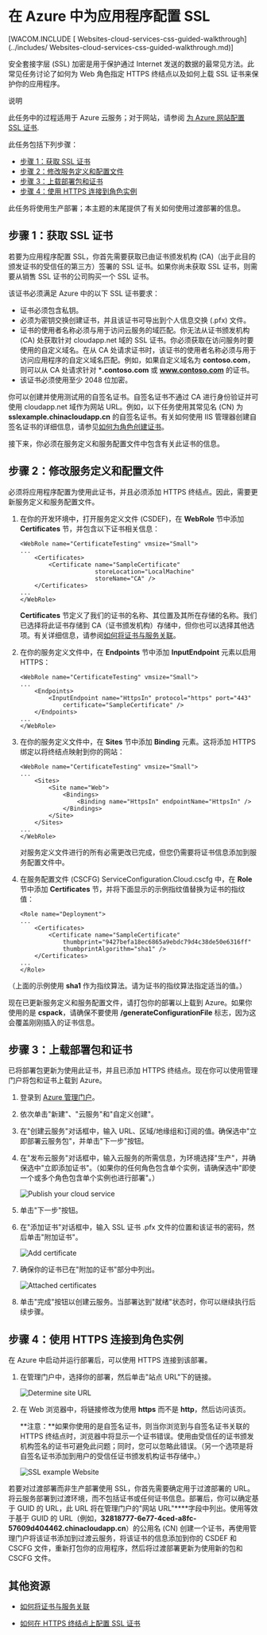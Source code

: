 <properties linkid="dev-net-commons-tasks-enable-ssl" urlDisplayName="Enable SSL" pageTitle="为云服务配置 SSL - Azure" metaKeywords="Azure SSL, Azure HTTPS, Azure SSL, Azure HTTPS, .NET Azure SSL, .NET Azure HTTPS, C# Azure SSL, C# Azure HTTPS, VB Azure SSL, VB Azure HTTPS" description="了解如何为 Web 角色指定 HTTPS 终结点以及如何上载 SSL 证书来保护您的应用程序。" metaCanonical="" services="cloud-services" documentationCenter=".NET" title="Configuring SSL for an application in Azure" authors="" solutions="" manager="jeffreyg" editor="mollybos" />
<tags ms.service="cloud-services"
    ms.date="03/13/2015"
    wacn.date=""
    />





# 在 Azure 中为应用程序配置 SSL

[WACOM.INCLUDE [ Websites-cloud-services-css-guided-walkthrough](../includes/ Websites-cloud-services-css-guided-walkthrough.md)]

安全套接字层 (SSL) 加密是用于保护通过 Internet 发送的数据的最常见方法。此常见任务讨论了如何为 Web 角色指定 HTTPS 终结点以及如何上载 SSL 证书来保护你的应用程序。

<div class="dev-callout">说明
<p>此任务中的过程适用于 Azure 云服务；对于网站，请参阅 <a href="../web-sites-configure-ssl-certificate/">为 Azure 网站配置 SSL 证书</a>.</p>
</div>

此任务包括下列步骤：

-   [步骤 1：获取 SSL 证书][]
-   [步骤 2：修改服务定义和配置文件][]
-   [步骤 3：上载部署包和证书][]
-   [步骤 4：使用 HTTPS 连接到角色实例][]

此任务将使用生产部署；本主题的末尾提供了有关如何使用过渡部署的信息。

<h2><a name="step1"> </a>步骤 1：获取 SSL 证书</h2>

若要为应用程序配置 SSL，你首先需要获取已由证书颁发机构 (CA)（出于此目的颁发证书的受信任的第三方）签署的 SSL 证书。如果你尚未获取 SSL 证书，则需要从销售 SSL 证书的公司购买一个 SSL 证书。

该证书必须满足 Azure 中的以下 SSL 证书要求：

-   证书必须包含私钥。
-   必须为密钥交换创建证书，并且该证书可导出到个人信息交换 (.pfx) 文件。
-   证书的使用者名称必须与用于访问云服务的域匹配。你无法从证书颁发机构 (CA) 处获取针对 cloudapp.net 域的 SSL 证书。你必须获取在访问服务时要使用的自定义域名。在从 CA 处请求证书时，该证书的使用者名称必须与用于访问应用程序的自定义域名匹配。例如，如果自定义域名为 **contoso.com**，则可以从 CA 处请求针对 ***.contoso.com** 或 **www.contoso.com** 的证书。
-   该证书必须使用至少 2048 位加密。

你可以创建并使用测试用的自签名证书。自签名证书不通过 CA 进行身份验证并可使用 cloudapp.net 域作为网站 URL。例如，以下任务使用其常见名 (CN) 为 **sslexample.chinacloudapp.cn** 的自签名证书。有关如何使用 IIS 管理器创建自签名证书的详细信息，请参见[如何为角色创建证书][]。

接下来，你必须在服务定义和服务配置文件中包含有关此证书的信息。

<h2><a name="step2"> </a>步骤 2：修改服务定义和配置文件</h2>

必须将应用程序配置为使用此证书，并且必须添加 HTTPS 终结点。因此，需要更新服务定义和服务配置文件。

1.  在你的开发环境中，打开服务定义文件 (CSDEF)，在 **WebRole** 节中添加 **Certificates** 节，并包含以下证书相关信息：

        <WebRole name="CertificateTesting" vmsize="Small">
        ...
            <Certificates>
                <Certificate name="SampleCertificate" 
							 storeLocation="LocalMachine" 
                    		 storeName="CA" />
            </Certificates>
        ...
        </WebRole>

    **Certificates** 节定义了我们的证书的名称、其位置及其所在存储的名称。我们已选择将此证书存储到 CA（证书颁发机构）存储中，但你也可以选择其他选项。有关详细信息，请参阅[如何将证书与服务关联][]。

2.  在你的服务定义文件中，在 **Endpoints** 节中添加 **InputEndpoint** 元素以启用 HTTPS：

        <WebRole name="CertificateTesting" vmsize="Small">
        ...
            <Endpoints>
                <InputEndpoint name="HttpsIn" protocol="https" port="443" 
                    certificate="SampleCertificate" />
            </Endpoints>
        ...
        </WebRole>

3.  在你的服务定义文件中，在 **Sites** 节中添加 **Binding** 元素。这将添加 HTTPS 绑定以将终结点映射到你的网站：

        <WebRole name="CertificateTesting" vmsize="Small">
        ...
            <Sites>
                <Site name="Web">
                    <Bindings>
                        <Binding name="HttpsIn" endpointName="HttpsIn" />
                    </Bindings>
                </Site>
            </Sites>
        ...
        </WebRole>

    对服务定义文件进行的所有必需更改已完成，但您仍需要将证书信息添加到服务配置文件中。

4.  在服务配置文件 (CSCFG) ServiceConfiguration.Cloud.cscfg 中，在 **Role** 节中添加 **Certificates** 节，并将下面显示的示例指纹值替换为证书的指纹值：

        <Role name="Deployment">
        ...
            <Certificates>
                <Certificate name="SampleCertificate" 
                    thumbprint="9427befa18ec6865a9ebdc79d4c38de50e6316ff" 
                    thumbprintAlgorithm="sha1" />
            </Certificates>
        ...
        </Role>

（上面的示例使用 **sha1** 作为指纹算法。请为证书的指纹算法指定适当的值。）

现在已更新服务定义和服务配置文件，请打包你的部署以上载到 Azure。如果你使用的是 **cspack**，请确保不要使用 **/generateConfigurationFile** 标志，因为这会覆盖刚刚插入的证书信息。

<h2><a name="step3"> </a>步骤 3：上载部署包和证书</h2>

已将部署包更新为使用此证书，并且已添加 HTTPS 终结点。现在你可以使用管理门户将包和证书上载到 Azure。

1. 登录到 [Azure 管理门户][]。 
2. 依次单击"新建"、"云服务"和"自定义创建"。
3. 在"创建云服务"对话框中，输入 URL、区域/地缘组和订阅的值。确保选中"立即部署云服务包"，并单击"下一步"按钮。
3. 在"发布云服务"对话框中，输入云服务的所需信息，为环境选择"生产"，并确保选中"立即添加证书"。（如果你的任何角色包含单个实例，请确保选中"即使一个或多个角色包含单个实例也进行部署"。） 

    ![Publish your cloud service][0]

4.  单击"下一步"按钮。
5.  在"添加证书"对话框中，输入 SSL 证书 .pfx 文件的位置和该证书的密码，然后单击"附加证书"。  

    ![Add certificate][1]

6.  确保你的证书已在"附加的证书"部分中列出。

    ![Attached certificates][4]

7.  单击"完成"按钮以创建云服务。当部署达到"就绪"状态时，你可以继续执行后续步骤。

<h2><a name="step4"> </a>步骤 4：使用 HTTPS 连接到角色实例</h2>

在 Azure 中启动并运行部署后，可以使用 HTTPS 连接到该部署。

1.  在管理门户中，选择你的部署，然后单击"站点 URL"下的链接。

    ![Determine site URL][2]

2.  在 Web 浏览器中，将链接修改为使用 **https** 而不是 **http**，然后访问该页。

    **注意：**如果你使用的是自签名证书，则当你浏览到与自签名证书关联的 HTTPS 终结点时，浏览器中将显示一个证书错误。使用由受信任的证书颁发机构签名的证书可避免此问题；同时，您可以忽略此错误。（另一个选项是将自签名证书添加到用户的受信任证书颁发机构证书存储中。）

    ![SSL example  Website][3]

若要对过渡部署而非生产部署使用 SSL，你首先需要确定用于过渡部署的 URL。将云服务部署到过渡环境，而不包括证书或任何证书信息。部署后，你可以确定基于 GUID 的 URL，此 URL 将在管理门户的"网站 URL"****字段中列出。使用等效于基于 GUID 的 URL（例如，**32818777-6e77-4ced-a8fc-57609d404462.chinacloudapp.cn**）的公用名 (CN) 创建一个证书，再使用管理门户将该证书添加到过渡云服务，将该证书的信息添加到你的 CSDEF 和 CSCFG 文件，重新打包你的应用程序，然后将过渡部署更新为使用新的包和 CSCFG 文件。

<h2><a name="additional_resources"> </a>其他资源</h2>

* [如何将证书与服务关联][]

* [如何在 HTTPS 终结点上配置 SSL 证书][]

  [步骤 1：获取 SSL 证书]: #step1
  [步骤 2：修改服务定义和配置文件]: #step2
  [步骤 3：上载部署包和证书]: #step3
  [步骤 4：使用 HTTPS 连接到角色实例]: #step4
  [如何为角色创建证书]: http://msdn.microsoft.com/zh-cn/library/windowsazure/gg432987.aspx
  [如何将证书与服务关联]: http://msdn.microsoft.com/zh-cn/library/windowsazure/gg465718.aspx
  [Azure 管理门户]: http://manage.windowsazure.cn
  [0]: ./media/cloud-services-dotnet-configure-ssl-certificate/CreateCloudService.png
  [1]: ./media/cloud-services-dotnet-configure-ssl-certificate/AddCertificate.png
  [2]: ./media/cloud-services-dotnet-configure-ssl-certificate/CopyURL.png
  [3]: ./media/cloud-services-dotnet-configure-ssl-certificate/SSLCloudService.png
  [4]: ./media/cloud-services-dotnet-configure-ssl-certificate/AddCertificateComplete.png  
  [如何在 HTTPS 终结点上配置 SSL 证书]: http://msdn.microsoft.com/zh-cn/library/windowsazure/ff795779.aspx
<!--HONumber=39-->
